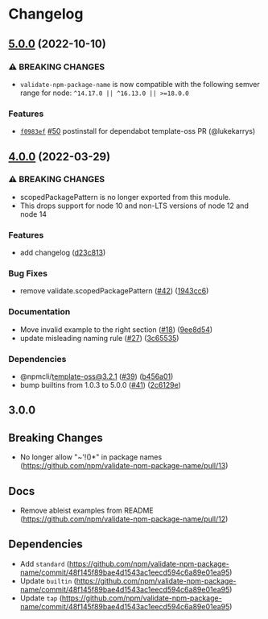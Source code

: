 # Changelog

## [5.0.0](https://github.com/npm/validate-npm-package-name/compare/v4.0.0...v5.0.0) (2022-10-10)

### ⚠️ BREAKING CHANGES

* `validate-npm-package-name` is now compatible with the following semver range for node: `^14.17.0 || ^16.13.0 || >=18.0.0`

### Features

* [`f0983ef`](https://github.com/npm/validate-npm-package-name/commit/f0983ef00924709c6c8bb86dd8d1765da154b2b2) [#50](https://github.com/npm/validate-npm-package-name/pull/50) postinstall for dependabot template-oss PR (@lukekarrys)

## [4.0.0](https://github.com/npm/validate-npm-package-name/compare/v3.0.0...v4.0.0) (2022-03-29)


### ⚠ BREAKING CHANGES

* scopedPackagePattern is no longer exported from this module.
* This drops support for node 10 and non-LTS versions of node 12 and node 14

### Features

* add changelog ([d23c813](https://github.com/npm/validate-npm-package-name/commit/d23c8137dbe71adb60c69c705e79e18be3bc4c9c))


### Bug Fixes

* remove validate.scopedPackagePattern ([#42](https://github.com/npm/validate-npm-package-name/issues/42)) ([1943cc6](https://github.com/npm/validate-npm-package-name/commit/1943cc6e759cc202782ac77a1d30980e0e26b0da))


### Documentation

* Move invalid example to the right section ([#18](https://github.com/npm/validate-npm-package-name/issues/18)) ([9ee8d54](https://github.com/npm/validate-npm-package-name/commit/9ee8d54e28204b762f11451cf01207a3dc6be679))
* update misleading naming rule ([#27](https://github.com/npm/validate-npm-package-name/issues/27)) ([3c65535](https://github.com/npm/validate-npm-package-name/commit/3c655357259e07e34fea4396767e72d73a0231c9))


### Dependencies

* @npmcli/template-oss@3.2.1 ([#39](https://github.com/npm/validate-npm-package-name/issues/39)) ([b456a01](https://github.com/npm/validate-npm-package-name/commit/b456a012ab38c8c78a98bd476f2aa444b66e2179))
* bump builtins from 1.0.3 to 5.0.0 ([#41](https://github.com/npm/validate-npm-package-name/issues/41)) ([2c6129e](https://github.com/npm/validate-npm-package-name/commit/2c6129ee9243d07241cc0e2bf64e81c0037b7ba6))

## 3.0.0

## Breaking Changes

- No longer allow "~'!()*" in package names (https://github.com/npm/validate-npm-package-name/pull/13)

## Docs

- Remove ableist examples from README (https://github.com/npm/validate-npm-package-name/pull/12)

## Dependencies

- Add `standard` (https://github.com/npm/validate-npm-package-name/commit/48f145f89bae4d1543ac1eecd594c6a89e01ea95)
- Update `builtin` (https://github.com/npm/validate-npm-package-name/commit/48f145f89bae4d1543ac1eecd594c6a89e01ea95)
- Update `tap` (https://github.com/npm/validate-npm-package-name/commit/48f145f89bae4d1543ac1eecd594c6a89e01ea95)
